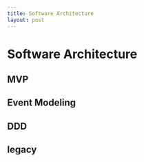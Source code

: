 ```yaml
---
title: Software Architecture
layout: post
---
```

      
 # Software Architecture  
 ## MVP   
 ## Event Modeling   
 ## DDD   
 ## legacy   
